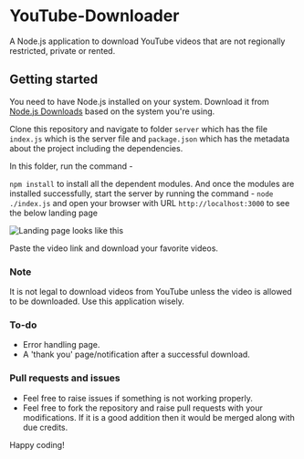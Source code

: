 # YouTube-Downloader
A Node.js application to download YouTube videos that are not regionally restricted, private or rented.

## Getting started
You need to have Node.js installed on your system. Download it from [Node.js Downloads](https://nodejs.org/en/download/) based on the system you're using. 

Clone this repository and navigate to folder `server` which has the file `index.js` which is the server file and `package.json` which has the metadata about the project including the dependencies. 

In this folder, run the command -

`npm install` to install all the dependent modules. And once the modules are installed successfully, start the server by running the command - `node ./index.js` and open your browser with URL `http://localhost:3000` to see the below landing page

![Landing page looks like this](dump/image.png)

Paste the video link and download your favorite videos.

### Note
It is not legal to download videos from YouTube unless the video is allowed to be downloaded. Use this application wisely.

### To-do
 - Error handling page.
 - A 'thank you' page/notification after a successful download.

### Pull requests and issues
  - Feel free to raise issues if something is not working properly. 
  - Feel free to fork the repository and raise pull requests with your modifications. If it is a good addition then it would be merged along with due credits.
  
Happy coding!
